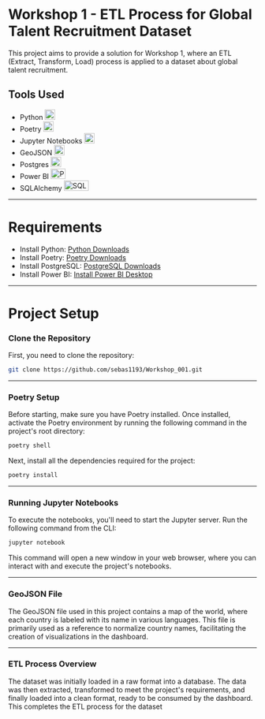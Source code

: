 # Workshop 1 - ETL Process for Global Talent Recruitment Dataset

This project aims to provide a solution for Workshop 1, where an ETL (Extract, Transform, Load) process is applied to a dataset about global talent recruitment.

## Tools Used
- Python <img src="https://cdn-icons-png.flaticon.com/128/3098/3098090.png" alt="Python" width="21px" height="21px">
- Poetry <img src="https://python-poetry.org/images/logo-origami.svg" alt="Poetry" width="21px" height="21px">
- Jupyter Notebooks <img src="https://upload.wikimedia.org/wikipedia/commons/thumb/3/38/Jupyter_logo.svg/883px-Jupyter_logo.svg.png" alt="Jupyer" width="21px" height="21px">
- GeoJSON <img src="https://cdn-icons-png.flaticon.com/512/11570/11570271.png" alt="Json" width="21px" height="21px">
- Postgres <img src="https://cdn-icons-png.flaticon.com/128/5968/5968342.png" alt="Postgres" width="21px" height="21px">
- Power BI <img src="https://1000logos.net/wp-content/uploads/2022/08/Microsoft-Power-BI-Logo.png" alt="PowerBI" width="30px" height="21px">
- SQLAlchemy <img src="https://quintagroup.com/cms/python/images/sqlalchemy-logo.png/@@images/eca35254-a2db-47a8-850b-2678f7f8bc09.png" alt="SQLalchemy" width="50px" height="21px">

---
# Requirements

 - Install Python: [Python Downloads](https://www.python.org/downloads/)
 - Install Poetry: [Poetry Downloads](https://python-poetry.org/docs/#installing-with-the-official-installer)
 - Install PostgreSQL: [PostgreSQL Downloads](https://www.postgresql.org/download/)
 - Install Power BI: [Install Power BI Desktop](https://www.microsoft.com/en-us/download/details.aspx?id=58494)

---
# Project Setup

### Clone the Repository

First, you need to clone the repository:

```bash
git clone https://github.com/sebas1193/Workshop_001.git
```

---
### Poetry Setup

Before starting, make sure you have Poetry installed. Once installed, activate the Poetry environment by running the following command in the project's root directory:

```bash
poetry shell
```

Next, install all the dependencies required for the project:

```bash
poetry install
```

---
### Running Jupyter Notebooks

To execute the notebooks, you'll need to start the Jupyter server. Run the following command from the CLI:


```bash
jupyter notebook
```

This command will open a new window in your web browser, where you can interact with and execute the project's notebooks.

---
### GeoJSON File

The GeoJSON file used in this project contains a map of the world, where each country is labeled with its name in various languages. This file is primarily used as a reference to normalize country names, facilitating the creation of visualizations in the dashboard.

---
### ETL Process Overview

The dataset was initially loaded in a raw format into a database. The data was then extracted, transformed to meet the project's requirements, and finally loaded into a clean format, ready to be consumed by the dashboard. This completes the ETL process for the dataset